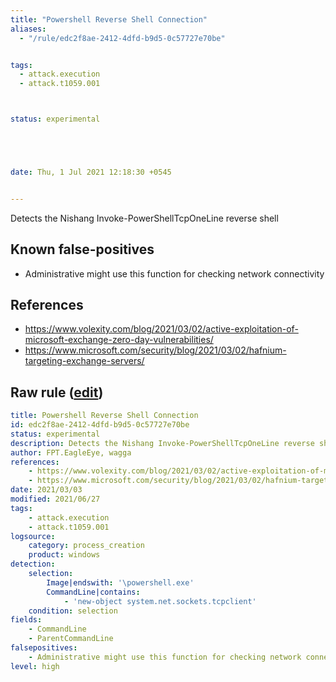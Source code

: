 ```yaml
---
title: "Powershell Reverse Shell Connection"
aliases:
  - "/rule/edc2f8ae-2412-4dfd-b9d5-0c57727e70be"


tags:
  - attack.execution
  - attack.t1059.001



status: experimental





date: Thu, 1 Jul 2021 12:18:30 +0545


---
```


Detects the Nishang Invoke-PowerShellTcpOneLine reverse shell

<!--more-->


## Known false-positives

* Administrative might use this function for checking network connectivity



## References

* https://www.volexity.com/blog/2021/03/02/active-exploitation-of-microsoft-exchange-zero-day-vulnerabilities/
* https://www.microsoft.com/security/blog/2021/03/02/hafnium-targeting-exchange-servers/


## Raw rule ([edit](https://github.com/SigmaHQ/sigma/edit/master/rules/windows/process_creation/proc_creation_win_powershell_reverse_shell_connection.yml))
```yaml
title: Powershell Reverse Shell Connection
id: edc2f8ae-2412-4dfd-b9d5-0c57727e70be
status: experimental
description: Detects the Nishang Invoke-PowerShellTcpOneLine reverse shell
author: FPT.EagleEye, wagga
references:
    - https://www.volexity.com/blog/2021/03/02/active-exploitation-of-microsoft-exchange-zero-day-vulnerabilities/
    - https://www.microsoft.com/security/blog/2021/03/02/hafnium-targeting-exchange-servers/
date: 2021/03/03
modified: 2021/06/27
tags:
    - attack.execution
    - attack.t1059.001
logsource:
    category: process_creation
    product: windows
detection:
    selection:
        Image|endswith: '\powershell.exe'
        CommandLine|contains:
            - 'new-object system.net.sockets.tcpclient'
    condition: selection
fields:
    - CommandLine
    - ParentCommandLine
falsepositives:
    - Administrative might use this function for checking network connectivity
level: high

```
